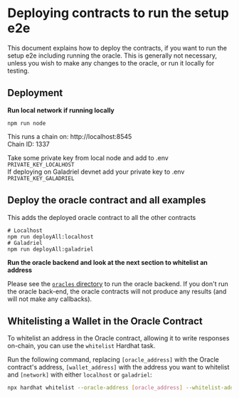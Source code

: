 # Deploying contracts to run the setup e2e

This document explains how to deploy the contracts, if you want to run
the setup e2e including running the oracle. This is generally not necessary,
unless you wish to make any changes to the oracle, or run it locally for testing.

## Deployment

**Run local network if running locally**

```
npm run node
```

This runs a chain on: http://localhost:8545  
Chain ID: 1337

Take some private key from local node and add to .env `PRIVATE_KEY_LOCALHOST`  
If deploying on Galadriel devnet add your private key to .env `PRIVATE_KEY_GALADRIEL`

## Deploy the oracle contract and all examples

This adds the deployed oracle contract to all the other contracts

```
# Localhost
npm run deployAll:localhost
# Galadriel
npm run deployAll:galadriel
```

**Run the oracle backend and look at the next section to whitelist an address**

Please see the [`oracles` directory](/oracles) to run the oracle backend. If you don't run the oracle back-end, the
oracle contracts will not produce any results (and will not make any callbacks).

## Whitelisting a Wallet in the Oracle Contract

To whitelist an address in the Oracle contract, allowing it to write responses on-chain, you can use the `whitelist`
Hardhat task.

Run the following command, replacing `[oracle_address]` with the Oracle contract's address, `[wallet_address]` with
the address you want to whitelist and `[network]` with either `localhost` or `galadriel`:

```bash
npx hardhat whitelist --oracle-address [oracle_address] --whitelist-address [wallet_address] --network [network]
```
